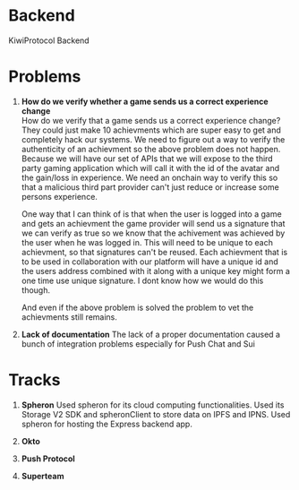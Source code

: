 # Backend

KiwiProtocol Backend

# Problems

1. **How do we verify whether a game sends us a correct experience change**  
   How do we verify that a game sends us a correct experience change? They could just make 10 achievments which are super easy to get and completely hack our systems.
   We need to figure out a way to verify the authenticity of an achievment so the above problem does not happen.
   Because we will have our set of APIs that we will expose to the third party gaming application which will call it with the id of the avatar and the gain/loss in experience.
   We need an onchain way to verify this so that a malicious third part provider can't just reduce or increase some persons experience.

   One way that I can think of is that when the user is logged into a game and gets an achievment the game provider will send us a signature that we can verify as true so we know that the achivement was achieved by the user when he was logged in. This will need to be unique to each achievment, so that signatures can't be reused. Each achievment that is to be used in collaboration with our platform will have a unique id and the users address combined with it along with a unique key might form a one time use unique signature. I dont know how we would do this though.

   And even if the above problem is solved the problem to vet the achievments still remains.

2. **Lack of documentation**
   The lack of a proper documentation caused a bunch of integration problems especially for Push Chat and Sui


# Tracks

1. **Spheron**
   Used spheron for its cloud computing functionalities. Used its Storage V2 SDK and spheronClient to store data on IPFS and IPNS.
   Used spheron for hosting the Express backend app.

2. **Okto**
3. **Push Protocol**
4. **Superteam**
